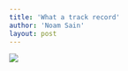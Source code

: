 ```yaml
---
title: 'What a track record'
author: 'Noam Sain'
layout: post
---
```


![](https://1.bp.blogspot.com/_8aN4krk1nsk/TG_CHuNNMjI/AAAAAAAAAcg/POsap2rcB5Y/s1600/20100317.jpg)
